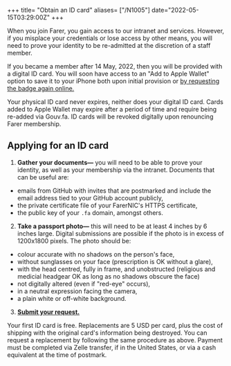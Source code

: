 +++
title= "Obtain an ID card"
aliases= ["/N1005"]
date="2022-05-15T03:29:00Z"
+++

When you join Farer, you gain access to our intranet and services. However, if you misplace your credentials or lose access by other means, you will need to prove your identity to be re-admitted at the discretion of a staff member.

If you became a member after 14 May, 2022, then you will be provided with a digital ID card. You will soon have access to an "Add to Apple Wallet" option to save it to your iPhone both upon initial provision or [by requesting the badge again online.](https://gouv.fa/id-request)

Your physical ID card never expires, neither does your digital ID card. Cards added to Apple Wallet may expire after a period of time and require being re-added via Gouv.fa. ID cards will be revoked digitally upon renouncing Farer membership.

## Applying for an ID card
1. **Gather your documents—** you will need to be able to prove your identity, as well as your membership via the intranet. Documents that can be useful are:
  - emails from GitHub with invites that are postmarked and include the email address tied to your GitHub account publicly,
  - the private certificate file of your FarerNIC's HTTPS certificate,
  - the public key of your `.fa` domain, amongst others.
2. **Take a passport photo—** this will need to be at least 4 inches by 6 inches large. Digital submissions are possible if the photo is in excess of 1200x1800 pixels. The photo should be:
  - colour accurate with no shadows on the person's face,
  - without sunglasses on your face (prescription is OK without a glare),
  - with the head centred, fully in frame, and unobstructed (religious and medicial headgear OK as long as no shadows obscure the face)
  - not digitally altered (even if "red-eye" occurs),
  - in a neutral expression facing the camera,
  - a plain white or off-white background.
3. **[Submit your request.](https://gouv.fa/id-request)**

Your first ID card is free. Replacements are 5 USD per card, plus the cost of shipping with the original card's information being destroyed. You can request a replacement by following the same procedure as above. Payment must be completed via Zelle transfer, if in the United States, or via a cash equivalent at the time of postmark.